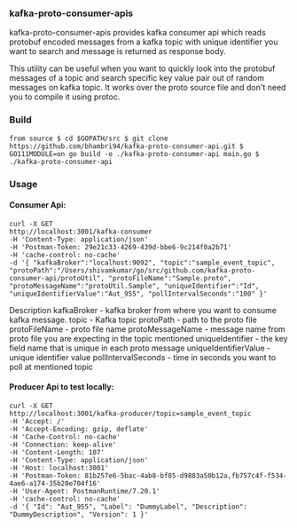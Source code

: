 ### kafka-proto-consumer-apis


kafka-proto-consumer-apis provides kafka consumer api which reads protobuf encoded messages from a kafka topic with unique identifier you want to search and message is returned as response body.

This utility can be useful when you want to quickly look into the protobuf messages of a topic and search specific key value pair out of random messages on kafka topic. It works over the proto source file and don't need you to compile it using protoc.


### Build 
```
from source $ cd $GOPATH/src $ git clone https://github.com/bhambri94/kafka-proto-consumer-api.git $ GO111MODULE=on go build -o ./kafka-proto-consumer-api main.go $ ./kafka-proto-consumer-api
```

### Usage

#### Consumer Api: 

```
curl -X GET
http://localhost:3001/kafka-consumer
-H 'Content-Type: application/json'
-H 'Postman-Token: 29e21c33-4269-439d-bbe6-9c214f0a2b71'
-H 'cache-control: no-cache'
-d '{ "kafkaBroker":"localhost:9092", "topic":"sample_event_topic", "protoPath":"/Users/shivamkumar/go/src/github.com/kafka-proto-consumer-api/protoUtil", "protoFileName":"Sample.proto", "protoMessageName":"protoUtil.Sample", "uniqueIdentifier":"Id", "uniqueIdentifierValue":"Aut_955", "pollIntervalSeconds":"100" }'
```

Description kafkaBroker - kafka broker from where you want to consume kafka message.
topic - Kafka topic 
protoPath - path to the proto file 
protoFileName - proto file name 
protoMessageName - message name from proto file you are expecting in the topic mentioned 
uniqueIdentifier - the key field name that is unique in each proto message 
uniqueIdentifierValue - unique identifier value 
pollIntervalSeconds - time in seconds you want to poll at mentioned topic

#### Producer Api to test locally: 
```
curl -X GET
http://localhost:3001/kafka-producer/topic=sample_event_topic
-H 'Accept: /'
-H 'Accept-Encoding: gzip, deflate'
-H 'Cache-Control: no-cache'
-H 'Connection: keep-alive'
-H 'Content-Length: 107'
-H 'Content-Type: application/json'
-H 'Host: localhost:3001'
-H 'Postman-Token: 81b257e6-5bac-4ab8-bf85-d9883a50b12a,fb757c4f-f534-4ae6-a174-35b20e704f16'
-H 'User-Agent: PostmanRuntime/7.20.1'
-H 'cache-control: no-cache'
-d '{ "Id": "Aut_955", "Label": "DummyLabel", "Description": "DummyDescription", "Version": 1 }'
```
